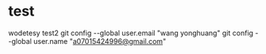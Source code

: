 # test
wodetesy
test2
git config --global user.email "wang yonghuang"
git config --global user.name "a07015424996@gmail.com"